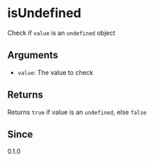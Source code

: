 # isUndefined

Check if `value` is an `undefined` object

## Arguments

- `value`: The value to check

## Returns

Returns `true` if value is an `undefined`, else `false`

## Since

0.1.0
